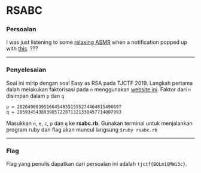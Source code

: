 # RSABC

### Persoalan

I was just listening to some [relaxing ASMR](https://www.youtube.com/watch?v=J2g3lvNkAfI&feature=youtu.be) when a notification popped up with [this](https://static.tjctf.org/68f148e8d4b5ceb8f9fa6da568db024c28b80b55891fba49880b76b35d436114_rsa.txt).
???
____________________________________

### Penyelesaian

Soal ini mirip dengan soal Easy as RSA pada TJCTF 2019. Langkah pertama dalah melakukan faktorisasi pada `n` menggunakan [website ini](factordb.com). Faktor dari `n` disimpan dalam `p` dan `q`

```
p = 202049603951664548551555274464815496697
q = 285934543893985722871321330457714807993
```
Masukkan `n`, `e`, `c`, `p` dan `q` ke **rsabc.rb**. Gunakan terminal untuk menjalankan program ruby dan flag akan muncul langsung
`$ruby rsabc.rb`
____________________________________

### Flag

Flag yang penulis dapatkan dari persoalan ini adalah `tjctf{BOLm1QMWi3c}`.
